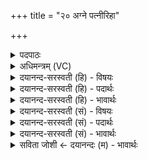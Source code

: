 +++
title = "२० अग्ने पत्नीरिहा"

+++
<details><summary>पदपाठः</summary>

अग्ने॑। पत्नीः॑। इ॒ह। आ। व॒ह॒। दे॒वाना॑म्। उ॒श॒तीः। उप॑। त्वष्टा॑रम्। सोम॑पीतय॒ इति॒ सोम॑ऽपीतये। २०।
</details>

<details><summary>अधिमन्त्रम् (VC)</summary>

- विद्वान् देवता
- मेधातिथिर्ऋषिः
- गायत्री
- षड्जः
</details>

<details><summary>दयानन्द-सरस्वती (हि) - विषयः</summary>

सन्तान कैसे उत्तम हों, इस विषय को अगले मन्त्र में कहा है ॥
</details>

<details><summary>दयानन्द-सरस्वती (हि) - पदार्थः</summary>

पदार्थान्वयभाषाः -  हे (अग्ने) अध्यापक वा अध्यापिके ! तू (इह) इस गृहाश्रम में अपने तुल्य गुणवाले पतियों वा (उशतीः) कामनायुक्त (देवानाम्) विद्वानों की (पत्नीः) स्त्रियों को और (सोमपीतये) उत्तम ओषधियों के रस को पीने के लिये (त्वष्टारम्) तेजस्वी पुरुष को (उप, आ, वह) अच्छे प्रकार समीप प्राप्त कर वा करें ॥२० ॥
</details>

<details><summary>दयानन्द-सरस्वती (हि) - भावार्थः</summary>

भावार्थभाषाः -  जो मनुष्य कन्याओं को अच्छी शिक्षा दे, विदुषी बना और स्वयंवर से प्रिय पतियों को प्राप्त करा के प्रेम से सन्तानों को उत्पन्न करावें तो वे सन्तान अत्यन्त प्रशंसित होते हैं ॥२० ॥
</details>

<details><summary>दयानन्द-सरस्वती (सं) - विषयः</summary>

कथमपत्यानि प्रशस्तानि स्युरित्याह ॥
</details>

<details><summary>दयानन्द-सरस्वती (सं) - पदार्थः</summary>

पदार्थान्वयभाषाः -  हे अग्ने त्वमिह स्वसदृशान् पतीरुशतीर्देवानां पत्नीः सोमपीतये त्वष्टारमुपा वह ॥२० ॥
</details>

<details><summary>दयानन्द-सरस्वती (सं) - भावार्थः</summary>

भावार्थभाषाः -  यदि मनुष्याः कन्याः सुशिक्ष्य विदुषीः कृत्वा स्वयंवृतान् हृद्यान् पतीन् प्रापय्य प्रेम्णा सन्तानानुत्पादयेयुस्तर्हि तान्यपत्यान्यतीव प्रशंसितानि भवन्ति ॥२० ॥
</details>

<details><summary>सविता जोशी ← दयानन्दः (म) - भावार्थः</summary>

भावार्थभाषाः -  जी माणसे मुलींना चांगले शिक्षण देऊन त्यांना विदुषी बनवितात व स्वयंवर पद्धतीने त्यांना प्रिय असलेल्या पतीशी विवाह करून देतात त्यांची संताने उत्तम होतात व त्यांची प्रशंसा होते.
</details>